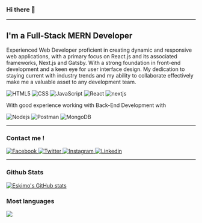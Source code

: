 <!-- <img src="/banner.jpg" alt="banner" align="center" />
 -->
### Hi there 👋 

---

<h2> I'm a Full-Stack MERN Developer
 
</h2>



<p>
 Experienced Web Developer proficient in creating dynamic and responsive web applications, with a primary focus on React.js and its associated frameworks, Next.js and Gatsby. With a strong foundation in front-end development and a keen eye for user interface design.﻿ My dedication to staying current with industry trends and my ability to collaborate effectively make me a valuable asset to any development team.
  
 <p>  
    <img alt="HTML5" src="https://img.shields.io/badge/HTML5-E34F26?logo=html5&logoColor=white&style=for-the-badge" />
    <img alt="CSS" src="https://img.shields.io/badge/CSS3-1572B6?logo=css3&logoColor=white&style=for-the-badge" />
    <img alt="JavaScript" src="https://img.shields.io/badge/JavaScript-F7DF1E?logo=javascript&logoColor=white&style=for-the-badge" />
    <img alt="React"     src="https://img.shields.io/badge/React-61DAFB?logo=react&logoColor=black&style=for-the-badge" />
    <img alt="nextjs" src="https://img.shields.io/badge/next-1E1E1E?logo=next&logoColor=white&style=for-the-badge"/>
 
  </p>
  <p> With good experience working with Back-End Development with  </p>
  <p>
    <img alt="Nodejs" src="https://img.shields.io/badge/Node.js-339933?logo=node.js&logoColor=white&style=for-the-badge" />
    <img alt="Postman" src="https://img.shields.io/badge/Postman-FF6C37?logo=Postman&logoColor=white&style=for-the-badge" />
    <img alt="MongoDB" src="https://img.shields.io/badge/Mongodb-47A248?logo=mongodb&logoColor=white&style=for-the-badge" />
  </p>
</p>

---

### Contact me !

  <a href="https://www.facebook.com/kremkamall">
  <img
    alt="Facebook"
    src="https://img.shields.io/badge/fb-1877F2?logo=facebook&logoColor=white&style=for-the-badge"
  />
</a>
<a href="https://twitter.com/__eskiimo">
  <img
    alt="Twitter"
    src="https://img.shields.io/badge/Twitter-1DA1F2?logo=twitter&logoColor=white&style=for-the-badge"
  />
</a>
<a href="https://www.instagram.com/__eskiimo/">
  <img
    alt="Instagram"
    src="https://img.shields.io/badge/Instagram-E4405F?logo=instagram&logoColor=white&style=for-the-badge"
  />
</a>
<a href="https://www.linkedin.com/in/kremelhosary/">
  <img
    alt="Linkedin"
    src="https://img.shields.io/badge/linkedin-0077B5?logo=linkedin&logoColor=white&style=for-the-badge"
  />
</a>

---

### Github Stats
[![Eskimo's GitHub stats](https://github-readme-stats.vercel.app/api?username=eskiimo)](https://github.com/eskiimo/github-readme-stats)


### Most languages

<img
  src="https://github-readme-stats.vercel.app/api/top-langs/?username=eskiimo"
/>

